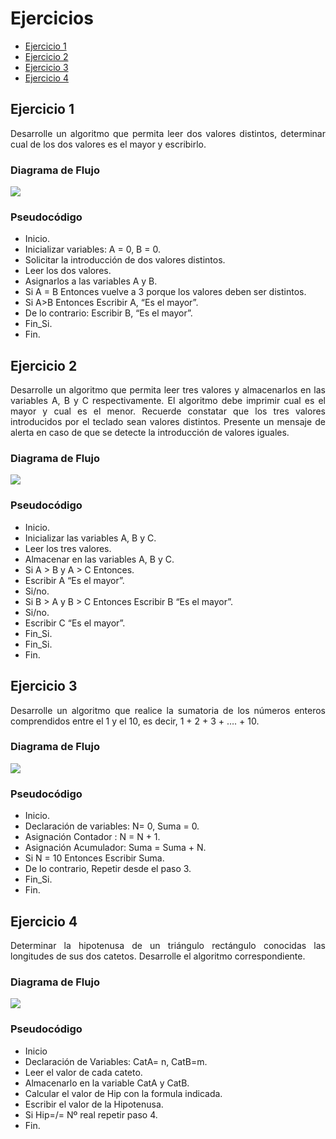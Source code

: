 <div align="justify">

# Ejercicios

- [Ejercicio 1](#ejercicio1)
- [Ejercicio 2](#ejercicio2)
- [Ejercicio 3](#ejercicio3)
- [Ejercicio 4](#ejercicio4)

## Ejercicio 1 <a name="ejercicio1"></a>
Desarrolle un algoritmo que permita leer dos valores distintos, determinar cual de los dos valores es el
mayor y escribirlo.


### Diagrama de Flujo
<img src=images/diagrama1.png>

### Pseudocódigo
- Inicio.
- Inicializar variables: A = 0, B = 0.
- Solicitar la introducción de dos valores distintos.
- Leer los dos valores.
- Asignarlos a las variables A y B.
- Si A = B Entonces vuelve a 3 porque los valores deben ser distintos.
- Si A>B Entonces Escribir A, “Es el mayor”.
- De lo contrario: Escribir B, “Es el mayor”.
- Fin_Si.
- Fin.

## Ejercicio 2 <a name="ejercicio2"></a>
Desarrolle un algoritmo que permita leer tres valores y almacenarlos en las variables A, B y C
respectivamente. El algoritmo debe imprimir cual es el mayor y cual es el menor. Recuerde constatar que
los tres valores introducidos por el teclado sean valores distintos. Presente un mensaje de alerta en caso de
que se detecte la introducción de valores iguales.

### Diagrama de Flujo
<img src=images/diagrama2.png>


### Pseudocódigo
-  Inicio.
- Inicializar las variables A, B y C.
- Leer los tres valores.
- Almacenar en las variables A, B y C.
- Si A > B y A > C Entonces.
- Escribir A “Es el mayor”.
- Si/no.
- Si B > A y B > C Entonces Escribir B “Es el mayor”.
- Si/no.
- Escribir C “Es el mayor”.
- Fin_Si.
- Fin_Si.
- Fin.
  
## Ejercicio 3 <a name="ejercicio3"></a>
Desarrolle un algoritmo que realice la sumatoria de los números enteros comprendidos entre el 1 y el 10,
es decir, 1 + 2 + 3 + …. + 10.

### Diagrama de Flujo
<img src=images/diagrama3.png>


### Pseudocódigo
- Inicio.
- Declaración de variables: N= 0, Suma = 0.
- Asignación Contador : N = N + 1.
- Asignación Acumulador: Suma = Suma + N.
- Si N = 10 Entonces Escribir Suma.
- De lo contrario, Repetir desde el paso 3.
- Fin_Si.
- Fin.
## Ejercicio 4 <a name="ejercicio4"></a>
Determinar la hipotenusa de un triángulo rectángulo conocidas las longitudes de sus dos catetos.
Desarrolle el algoritmo correspondiente.

### Diagrama de Flujo
<img src=images/diagrama4.png>

### Pseudocódigo
- Inicio
- Declaración de Variables: CatA= n, CatB=m.
- Leer el valor de cada cateto.
- Almacenarlo en la variable CatA y CatB.
- Calcular el valor de Hip con la
formula indicada.
- Escribir el valor de la Hipotenusa.
- Si Hip=/= Nº real repetir paso 4.
- Fin.
</div>
